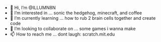 - 👋 Hi, I’m @ILLUMN8N
- 👀 I’m interested in ... sonic the hedgehog, minecraft, and coffee
- 🌱 I’m currently learning ... how to rub 2 brain cells together and create code
- 💞️ I’m looking to collaborate on ... some games i wanna make
- 📫 How to reach me ... dont laugh: scratch.mit.edu

<!---
ILLUMN8N/ILLUMN8N is a ✨ special ✨ repository because its `README.md` (this file) appears on your GitHub profile.
You can click the Preview link to take a look at your changes.
--->
